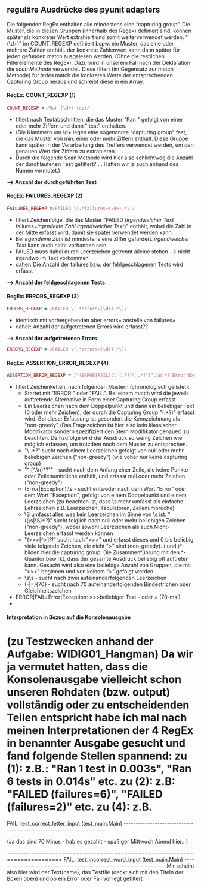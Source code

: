 ## reguläre Ausdrücke des pyunit adapters

Die folgenden RegEx enthalten alle mindestens eine “capturing group”. Die Muster, die in diesen Gruppen (innerhalb des Regex) definiert sind, können später als konkreter Wert extrahiert und somit weiterverwendet werden. "(\d+)" im COUNT_REGEXP definiert bspw. ein Muster, das eine oder mehrere Zahlen enthält. der konkrete Zahlenwert kann dann später für jeden gefunden match ausgelesen werden. (Ohne die restlichen Filterelemente des RegEx).
Dazu wird in unserem Fall nach der Deklaration die _scan Methode_ verwendet. Diese filtert (im Gegensatz zur match Methode) für _jedes_ match die konkreten Werte der entsprechenden Capturing Group heraus und schreibt diese in ein Array. 

#### RegEx: COUNT_REGEXP (1)
```ruby
COUNT_REGEXP = /Ran (\d+) test/
```
* filtert nach Textabschnitten, die das Muster "Ran " gefolgt von einer oder mehr Ziffern und dann " test" enthalten.
* (Die Klammern um \d+ legen eine sogenannte "capturing group" fest, die das Muster von min. einer oder mehr Ziffern enthält. Diese Gruppe kann später in der Verarbeitung des Treffers verwendet werden, um den genauen Wert der Ziffern zu extrahieren.
* Durch die folgende Scan Methode wird hier also schlichtweg die Anzahl der durchlaufenen Test gefiltert? ... Hatten wir ja auch anhand des Namen vermutet.) 

**--> Anzahl der durchgeführten Test**

#### RegEx: FAILURES_REGEXP (2)

```ruby
FAILURES_REGEXP =/FAILED \(.*failures=(\d+).*\)/
```
* filtert Zeichenfolge, die das Muster "FAILED (_irgendwelcher Text_ failures=_irgendeine Zahl_ _irgendwelcher Text_)" enthält, wobei die Zahl in der Mitte erfasst wird, damit sie später verwendet werden kann.
* Bei _irgendeine Zahl_ ist mindestens eine Ziffer gefordert. _irgendwelcher Text_ kann auch nicht vorhanden sein.
* FAILED muss dabei durch Leerzeichen getrennt alleine stehen --> nicht irgendwo im Text vorkommen
* daher: Die Anzahl der failures bzw. der fehlgeschlagenen Tests wird erfasst

**--> Anzahl der fehlgeschlagenen Tests**

#### RegEx: ERRORS_REGEXP (3)
```ruby
ERRORS_REGEXP = /FAILED \(.*errors=(\d+).*\)/
```
* identisch mit vorhergehenden aber errors= anstelle von failures= 
* daher: Anzahl der aufgetretenen Errors wird erfasst??

**--> Anzahl der aufgetretenen Errors**
```ruby
ERRORS_REGEXP = /FAILED \(.*errors=(\d+).*\)/
```

#### RegEx: ASSERTION_ERROR_REGEXP (4)
```ruby
ASSERTION_ERROR_REGEXP = /^(ERROR|FAIL):\ (.*?)\ .*?^[^.\n]*?(Error|Exception):\s((\s|\S)*?)(>>>[^>]*?)*\s\s(-|=){70}/m
```
* filtert Zeichenketten, nach folgenden Mustern (chronologisch gelistet):
    *   Startet mit "ERROR:" oder "FAIL:". Bei einem match wird die jeweils auftretende Alternative in Form einer Capturing Group erfasst
    *   Ein Leerzeichen nach dem Doppelpunkt und dann ein beliebiger Text (0 oder mehr Zeichen), der durch die  Capturing Group "(.*?)" erfasst wird. Bei dieser Erfassung ist gesondert die Kennzeichnung als "non-greedy" (Das Fragezeichen ist hier also kein klassischer Modifikator sondern spezifiziert den Stern Modifikator genauer) zu beachten. Demzufolge wird der Ausdruck so wenig Zeichen wie möglich erfassen, um trotzdem noch dem Muster zu entsprechen. 
    *   "\ .*?" sucht nach einem Leerzeichen gefolgt von null oder mehr beliebigen Zeichen ("non-greedy") (wie voher nur keine capturing group)
    *   "^ [^.\n]*?"" - sucht nach dem Anfang einer Zeile, die keine Punkte oder Zeilenumbrüche enthält, und erfasst null oder mehr Zeichen ("non-greedy")
    *   (Error|Exception):\s - sucht entweder nach dem Wort "Error" oder dem Wort "Exception", gefolgt von einem Doppelpunkt und einem Leerzeichen (zu beachten ist, dass \s mehr umfasst als einfache Lehrzeichen z.B. Leerzeichen, Tabulatoren, Zeilenumbrüche)
    *   \S umfasst alles was kein Leerzeichen im Sinne von \s ist. "((\s|\S)*?)" sucht folglich nach null oder mehr beliebigen Zeichen ("non-greedy"), wobei sowohl Leerzeichen als auch Nicht-Leerzeichen erfasst werden können
    *   "(>>>[^>]*?)*" sucht nach ">>>" und erfasst dieses und 0 bis beliebig viele folgende Zeichen, die nicht ">" sind (non-greedy). ( und )* bilden hier die capturing group. Die Zusammenführung mit den  *-Quantor bewirkt, dass der gesamte Ausdruck beliebig oft auftreten kann. Gesucht wird also eine beliebige Anzahl von Gruppen, die mit ">>>" beginnen und von keinem ">" gefolgt werden.
    *   \s\s - sucht nach zwei aufeinanderfolgenden Leerzeichen
    *   (-|=){70} - sucht nach 70 aufeinanderfolgenden Bindestrichen oder Gleichheitszeichen
* ERROR|FAIL: <beliebiger Text> <beliebiger Text ohne Punkt oder Zeilenumbruch> Error|Exception: <beliebiger Text> >>>beliebiger Text - oder = (70-mal)
* 
#### Interpretation in Bezug auf die Konsolenausgabe 
(zu Testzwecken anhand der Aufgabe: WIDIG01_Hangman)
Da wir ja vermutet hatten, dass die Konsolenausgabe vielleicht schon unseren Rohdaten (bzw. output) vollständig oder zu entscheidenden Teilen entspricht habe ich mal nach meinen Interpretationen der 4 RegEx in benannter Ausgabe gesucht und fand folgende Stellen spannend:
**zu (1):** z.B.: "Ran 1 test in 0.003s", "Ran 6 tests in 0.014s" etc.
**zu (2):** z.B: "FAILED (failures=6)", "FAILED (failures=2)" etc.
**zu (4):** z.B. 
======================================================================
FAIL: test_correct_letter_input (test_main.Main)
\---------------------------------------------------------------------- 

(Ja das sind 70 Minus - hab es gezählt - spaßiger Mittwoch Abend hier...)

======================================================================
FAIL: test_incorrect_word_input (test_main.Main)
\----------------------------------------------------------------------
Mir scheint also hier wird der Text(name), das Testfile (deckt sich mit den Titeln der Boxen oben) und ob ein Error oder Fail vorliegt gefiltert 

